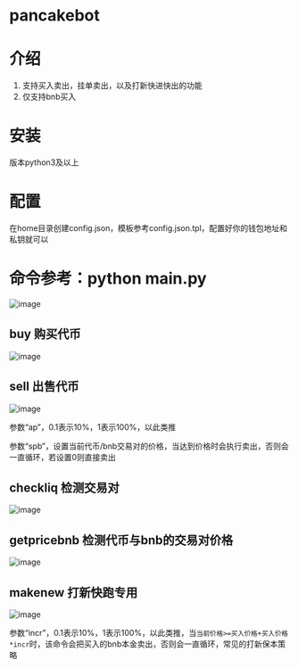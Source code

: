 # pancakebot

# 介绍
1. 支持买入卖出，挂单卖出，以及打新快进快出的功能
2. 仅支持bnb买入

# 安装
版本python3及以上

# 配置
在home目录创建config.json，模板参考config.json.tpl，配置好你的钱包地址和私钥就可以
# 命令参考：python main.py
![image](https://user-images.githubusercontent.com/7411249/138850134-267d7e57-8699-41aa-bcb9-423e2b433759.png)
## buy 购买代币
![image](https://user-images.githubusercontent.com/7411249/138850520-f530ec9e-2dd8-42e0-9776-cfebe7a40638.png)
## sell 出售代币
![image](https://user-images.githubusercontent.com/7411249/138850629-f8a2409d-d311-4a24-836d-44ca92aac5fd.png)

参数“ap”，0.1表示10%，1表示100%，以此类推

参数“spb”，设置当前代币/bnb交易对的价格，当达到价格时会执行卖出，否则会一直循环，若设置0则直接卖出
## checkliq 检测交易对
![image](https://user-images.githubusercontent.com/7411249/138850853-62071905-b1a4-4457-af64-bd0263359a38.png)
## getpricebnb 检测代币与bnb的交易对价格
![image](https://user-images.githubusercontent.com/7411249/138851030-56528574-cbfe-4192-a43d-fe856e545ec3.png)
## makenew 打新快跑专用
![image](https://user-images.githubusercontent.com/7411249/138851186-ba0c9730-40d3-43c5-a3f7-4f1da579ba17.png)

参数“incr”，0.1表示10%，1表示100%，以此类推，当`当前价格>=买入价格+买入价格*incr`时，该命令会把买入的bnb本金卖出，否则会一直循环，常见的打新保本策略
